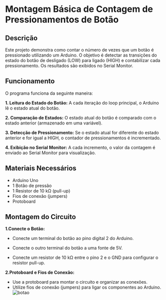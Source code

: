 
# Montagem Básica de Contagem de Pressionamentos de Botão
## Descrição
Este projeto demonstra como contar o número de vezes que um botão é pressionado utilizando um Arduino. O objetivo é detectar as transições do estado do botão de desligado (LOW) para ligado (HIGH) e contabilizar cada pressionamento. Os resultados são exibidos no Serial Monitor.

## Funcionamento
O programa funciona da seguinte maneira:

**1. Leitura do Estado do Botão:** A cada iteração do loop principal, o Arduino lê o estado atual do botão.

**2. Comparação de Estados:** O estado atual do botão é comparado com o estado anterior (armazenado em uma variável).

**3. Detecção de Pressionamento:** Se o estado atual for diferente do estado anterior e for igual a HIGH, o contador de pressionamentos é incrementado.

**4. Exibição no Serial Monitor:** A cada incremento, o valor da contagem é enviado ao Serial Monitor para visualização.

## Materiais Necessários
+ Arduino Uno
+ 1 Botão de pressão
+ 1 Resistor de 10 kΩ (pull-up)
+ Fios de conexão (jumpers)
+ Protoboard
## Montagem do Circuito
**1.Conecte o Botão:**

* Conecte um terminal do botão ao pino digital 2 do Arduino.

* Conecte o outro terminal do botão a uma fonte de 5V.

* Conecte um resistor de 10 kΩ entre o pino 2 e o GND para configurar o resistor pull-up.

**2.Protoboard e Fios de Conexão:**

* Use a protoboard para montar o circuito e organizar as conexões.
* Utilize fios de conexão (jumpers) para ligar os componentes ao Arduino.
![botao](https://github.com/user-attachments/assets/c73839db-3213-497c-a0c6-94e23bb5d495)
